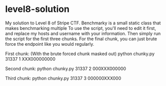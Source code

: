 level8-solution
===============

My solution to Level 8 of Stripe CTF.
Benchmarky is a small static class that makes benchmarking multiple
To use the script, you'll need to edit it first, and replace my hosts and
username with your information. Then simply run the script for the first three
chunks. For the final chunk, you can just brute force the endpoint like you
would regularly.

First chunk: (With the brute forced chunk masked out)
    python chunky.py 31337 1 XXX000000000

Second chunk:
    python chunky.py 31337 2 000XXX000000

Third chunk:
    python chunky.py 31337 3 000000XXX000

